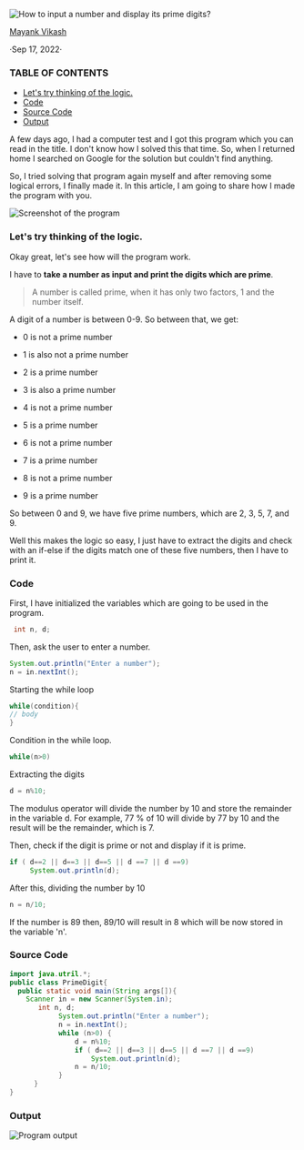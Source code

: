 ![How to input a number and display its prime digits?](https://dev.mayankvikash.ml/_next/image?url=https%3A%2F%2Fcdn.hashnode.com%2Fres%2Fhashnode%2Fimage%2Fupload%2Fv1663434277253%2F0VzaTz-zi.png%3Fw%3D1600%26h%3D840%26fit%3Dcrop%26crop%3Dentropy%26auto%3Dcompress%2Cformat%26format%3Dwebp&w=3840&q=75)

[Mayank Vikash](https://twitter.com/MayankVikash1)

·Sep 17, 2022·

### TABLE OF CONTENTS

-   [Let's try thinking of the logic.](#lets-try-thinking-of-the-logic)
-   [Code](#code)
-   [Source Code](#source-code)
-   [Output](#output)

A few days ago, I had a computer test and I got this program which you can read in the title. I don't know how I solved this that time. So, when I returned home I searched on Google for the solution but couldn't find anything.

So, I tried solving that program again myself and after removing some logical errors, I finally made it. In this article, I am going to share how I made the program with you.

![Screenshot of the program](https://cdn.hashnode.com/res/hashnode/image/upload/v1663378405618/wzSjJFy1d.jpeg?auto=compress,format&format=webp)

### Let's try thinking of the logic.

Okay great, let's see how will the program work.

I have to  **take a number as input and print the digits which are prime**.

> A number is called prime, when it has only two factors, 1 and the number itself.

A digit of a number is between 0-9. So between that, we get:

-   0 is not a prime number
    
-   1 is also not a prime number
    
-   2 is a prime number
    
-   3 is also a prime number
    
-   4 is not a prime number
    
-   5 is a prime number
    
-   6 is not a prime number
    
-   7 is a prime number
    
-   8 is not a prime number
    
-   9 is a prime number
    

So between 0 and 9, we have five prime numbers, which are 2, 3, 5, 7, and 9.

Well this makes the logic so easy, I just have to extract the digits and check with an if-else if the digits match one of these five numbers, then I have to print it.

### Code

First, I have initialized the variables which are going to be used in the program.



```java
 int n, d;
```

Then, ask the user to enter a number.


```java
System.out.println("Enter a number");
n = in.nextInt();
```

Starting the while loop
```java
while(condition){
// body
}
```

Condition in the while loop.

```java
while(n>0)
```

Extracting the digits



```java
d = n%10;

```

The modulus operator will divide the number by 10 and store the remainder in the variable d. For example, 77 % of 10 will divide by 77 by 10 and the result will be the remainder, which is 7.

Then, check if the digit is prime or not and display if it is prime.



```java
if ( d==2 || d==3 || d==5 || d ==7 || d ==9)
     System.out.println(d);

```

After this, dividing the number by 10

```java
n = n/10;
```

If the number is 89 then, 89/10 will result in 8 which will be now stored in the variable 'n'.

###  Source Code



```java
import java.utril.*;
public class PrimeDigit{
  public static void main(String args[]){
    Scanner in = new Scanner(System.in);
       int n, d;
            System.out.println("Enter a number");
            n = in.nextInt();
            while (n>0) {
                d = n%10;
                if ( d==2 || d==3 || d==5 || d ==7 || d ==9)
                    System.out.println(d);
                n = n/10;
            }
      }
}

```

### Output

![Program output](https://cdn.hashnode.com/res/hashnode/image/upload/v1663430508544/pkH95Flbc.jpeg?auto=compress,format&format=webp)


